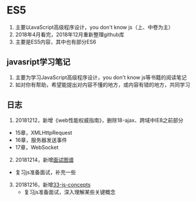 # ES5
1. 主要以avaScript高级程序设计，you don't know js（上、中卷为主）
2. 2018年4月看完，2018年12月重新整理github库
3. 主要是ES5内容，其中也有部分ES6

## javasript学习笔记

1. 主要为学习JavaScript高级程序设计，you don't know js等书籍的阅读笔记
2. 如对你有帮助，希望能提出对内容不懂的地方，或内容有错的地方，共同学习

## 日志
1. 20181212，新增《web性能权威指南》，删除18-ajax、跨域中IE8之前部分
  - 15章，XMLHttpRequest
  - 16章，服务器发送事件
  - 17章，WebSocket
2. 20181214，新增[面试图谱](https://github.com/InterviewMap/CS-Interview-Knowledge-Map)
  - 复习js准备面试，补充一些
3. 20181216，新增[33-js-concepts](https://github.com/leonardomso/33-js-concepts)
	- 复习js准备面试，深入理解某些关键概念

